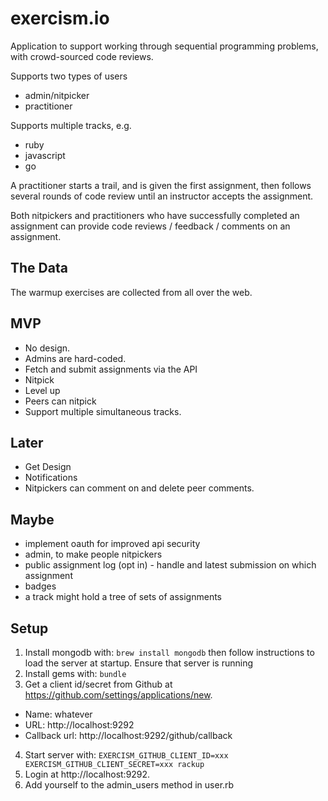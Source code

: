 # exercism.io

Application to support working through sequential programming problems, with
crowd-sourced code reviews.

Supports two types of users
- admin/nitpicker
- practitioner

Supports multiple tracks, e.g.
- ruby
- javascript
- go

A practitioner starts a trail, and is given the first assignment, then follows several rounds of code review until an instructor accepts the assignment.

Both nitpickers and practitioners who have successfully completed an assignment can provide code reviews / feedback / comments on an assignment.

## The Data

The warmup exercises are collected from all over the web.

## MVP

* No design.
* Admins are hard-coded.
* Fetch and submit assignments via the API
* Nitpick
* Level up
* Peers can nitpick
* Support multiple simultaneous tracks.

## Later

* Get Design
* Notifications
* Nitpickers can comment on and delete peer comments.

## Maybe

* implement oauth for improved api security
* admin, to make people nitpickers
* public assignment log (opt in) - handle and latest submission on which assignment
* badges
* a track might hold a tree of sets of assignments

## Setup

1. Install mongodb with: `brew install mongodb` then follow instructions to load the server at startup. Ensure that server is running
2. Install gems with: `bundle`
3. Get a client id/secret from Github at https://github.com/settings/applications/new.
  * Name: whatever
  * URL: http://localhost:9292
  * Callback url: http://localhost:9292/github/callback
4. Start server with: `EXERCISM_GITHUB_CLIENT_ID=xxx EXERCISM_GITHUB_CLIENT_SECRET=xxx rackup`
5. Login at http://localhost:9292.
6. Add yourself to the admin_users method in user.rb